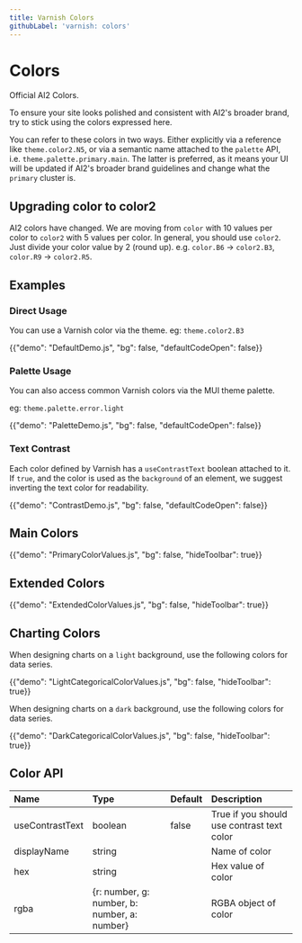 ```yaml
---
title: Varnish Colors
githubLabel: 'varnish: colors'
---
```


# Colors

<p class="description">Official AI2 Colors.</p>

To ensure your site looks polished and consistent with AI2's broader brand, try to stick using the colors
expressed here.

You can refer to these colors in two ways. Either explicitly via a reference like `theme.color2.N5`, or via
a semantic name attached to the `palette` API, i.e. `theme.palette.primary.main`. The latter is preferred, as
it means your UI will be updated if AI2's broader brand guidelines and change what the `primary` cluster
is.

## Upgrading color to color2

AI2 colors have changed.
We are moving from `color` with 10 values per color to `color2` with 5 values per color.
In general, you should use `color2`. Just divide your color value by 2 (round up).
e.g. `color.B6` -> `color2.B3`, `color.R9` -> `color2.R5`.

## Examples

### Direct Usage

You can use a Varnish color via the theme.
eg: `theme.color2.B3`

{{"demo": "DefaultDemo.js", "bg": false, "defaultCodeOpen": false}}

### Palette Usage

You can also access common Varnish colors via the MUI theme palette.

eg: `theme.palette.error.light`

{{"demo": "PaletteDemo.js", "bg": false, "defaultCodeOpen": false}}

### Text Contrast

Each color defined by Varnish has a `useContrastText` boolean attached to it. If `true`, and the
color is used as the `background` of an element, we suggest inverting the text color for readability.

{{"demo": "ContrastDemo.js", "bg": false, "defaultCodeOpen": false}}

## Main Colors

{{"demo": "PrimaryColorValues.js", "bg": false, "hideToolbar": true}}

## Extended Colors

{{"demo": "ExtendedColorValues.js", "bg": false, "hideToolbar": true}}

## Charting Colors

When designing charts on a `light` background, use the following colors for data series.

{{"demo": "LightCategoricalColorValues.js", "bg": false, "hideToolbar": true}}

When designing charts on a `dark` background, use the following colors for data series.

{{"demo": "DarkCategoricalColorValues.js", "bg": false, "hideToolbar": true}}

## Color API

| Name            | Type                                         | Default | Description                                |
| :-------------- | :------------------------------------------- | :------ | :----------------------------------------- |
| useContrastText | boolean                                      | false   | True if you should use contrast text color |
| displayName     | string                                       |         | Name of color                              |
| hex             | string                                       |         | Hex value of color                         |
| rgba            | {r: number, g: number, b: number, a: number} |         | RGBA object of color                       |
